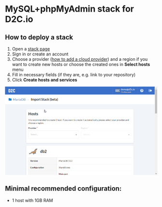 # MySQL+phpMyAdmin stack for D2C.io

## How to deploy a stack

1. Open a [stack page](https://panel.d2c.io/?import=https://github.com/d2cio/mysql-stack/archive/master.zip)
2. Sign in or create an account
3. Choose a provider ([how to add a cloud provider](https://docs.d2c.io/getting-started/cloud-providers/)) and a region if you want to create new hosts or choose the created ones in **Select hosts** menu
3. Fill in necessary fields (if they are, e.g. link to your repository)
4. Click **Create hosts and services**

[![How to deploy a stack](https://github.com/mastappl/images/blob/master/mariadb-stack.gif)][1]

## Minimal recommended configuration:

- 1 host with 1GB RAM

[1]: https://youtu.be/xdn5pxt1Mi4
